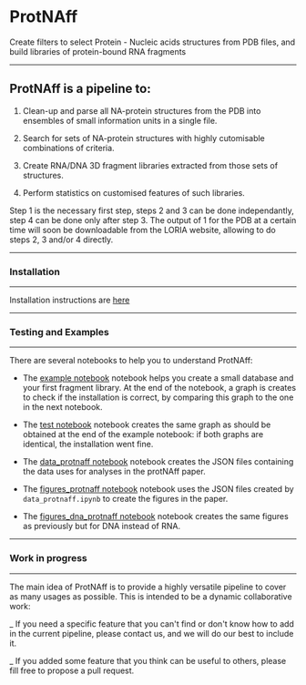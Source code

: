 # ProtNAff
Create filters to select Protein - Nucleic acids structures from PDB files, and build libraries of protein-bound RNA fragments

--------------------------------------------------------------------------
ProtNAff is a pipeline to:
--------------------------------------------------------------------------
1. Clean-up and parse all NA-protein structures from the PDB into ensembles of small information units in a single file.

2. Search for sets of NA-protein structures with highly cutomisable combinations of criteria.

3. Create RNA/DNA 3D fragment libraries extracted from those sets of structures.

4. Perform statistics on customised features of such libraries.

Step 1 is the necessary first step, steps 2 and 3 can be done independantly, step 4 can be done only after step 3.
The output of 1 for the PDB at a certain time will soon be downloadable from the LORIA website, allowing to do steps 2, 3 and/or 4 directly.

--------------------------------------------------------------------------
### Installation
--------------------------------------------------------------------------

Installation instructions are [here](./INSTALLATION.md)

--------------------------------------------------------------------------
### Testing and Examples
--------------------------------------------------------------------------

There are several notebooks to help you to understand ProtNAff:

- The [example notebook](./example/example.ipynb) notebook helps 
you create a small database and your first fragment library. At the
end of the notebook, a graph is creates to check if the installation is
correct, by comparing this graph to the one in the next notebook.

- The [test notebook](./example/test.ipynb) notebook creates the same graph 
as should be obtained at the end of the example notebook: if both
graphs are identical, the installation went fine.

- The [data_protnaff notebook](./data_protnaff.ipynb) notebook creates 
the JSON files containing the data uses for analyses in the protNAff paper.

- The [figures_protnaff notebook](./figures_protnaff.ipynb) notebook uses 
the JSON files created by `data_protnaff.ipynb` to create the figures in the paper.

- The [figures_dna_protnaff notebook](./figures_dna_protnaff.fr) notebook creates
the same figures as previously but for DNA instead of RNA.

--------------------------------------------------------------------------
### Work in progress
--------------------------------------------------------------------------
The main idea of ProtNAff is to provide a highly versatile pipeline to cover as many usages as possible.
This is intended to be a dynamic collaborative work:

_ If you need a specific feature that you can't find or don't know how to add in the current pipeline, please contact us, and we will do our best to include it.

_ If you added some feature that you think can be useful to others, please fill free to propose a pull request.

